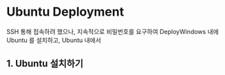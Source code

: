 # Ubuntu Deployment
SSH 통해 접속하려 했으나, 지속적으로 비밀번호를 요구하여 DeployWindows 내에 Ubuntu 를 설치하고, Ubuntu 내에서 

## 1. Ubuntu 설치하기